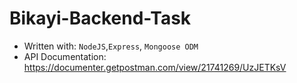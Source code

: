 # Bikayi-Backend-Task

- Written with: `NodeJS`,`Express`, `Mongoose ODM`
- API Documentation: https://documenter.getpostman.com/view/21741269/UzJETKsV
